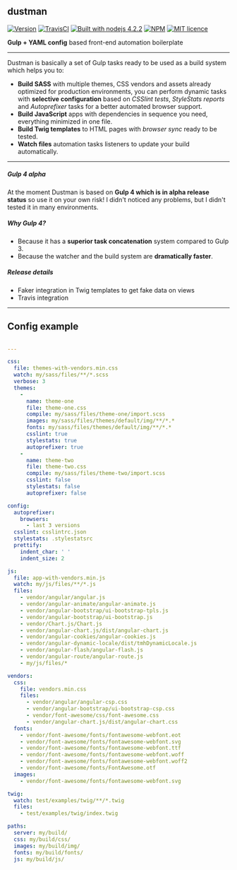 dustman
---

[![Version](http://img.shields.io/:version-0.0.16-5F97b9.svg)][node]
[![TravisCI](https://travis-ci.org/vitto/dustman.svg?branch=master)](https://travis-ci.org/vitto/dustman/builds)
[![Built with nodejs 4.2.2](http://img.shields.io/:nodejs-4.1.1-80BD01.svg)](https://nodejs.org/en/)
[![NPM](http://img.shields.io/:NPM-package-C12127.svg)][node]
[![MIT licence](http://img.shields.io/:license-MIT-00AFFF.svg)](https://github.com/vitto/dustman/blob/master/LICENSE.md)

**Gulp + YAML config** based front-end automation boilerplate

---

Dustman is basically a set of Gulp tasks ready to be used as a build system which helps you to:

- **Build SASS** with multiple themes, CSS vendors and assets already optimized for production environments, you can perform dynamic tasks with **selective configuration** based on *CSSlint tests*, *StyleStats reports* and *Autoprefixer* tasks for a better automated browser support.
- **Build JavaScript** apps with dependencies in sequence you need, everything minimized in one file.
- **Build Twig templates** to HTML pages with *browser sync* ready to be tested.
- **Watch files** automation tasks listeners to update your build automatically.

---

##### Gulp 4 alpha

At the moment Dustman is based on **Gulp 4 which is in alpha release status** so use it on your own risk! I didn't noticed any problems, but I didn't tested it in many environments.

##### Why Gulp 4?

- Because it has a **superior task concatenation** system compared to Gulp 3.
- Because the watcher and the build system are **dramatically faster**.

##### Release details

- Faker integration in Twig templates to get fake data on views
- Travis integration

---

## Config example

```yaml

---

css:
  file: themes-with-vendors.min.css
  watch: my/sass/files/**/*.scss
  verbose: 3
  themes:
    -
      name: theme-one
      file: theme-one.css
      compile: my/sass/files/theme-one/import.scss
      images: my/sass/files/themes/default/img/**/*.*
      fonts: my/sass/files/themes/default/img/**/*.*
      csslint: true
      stylestats: true
      autoprefixer: true
    -
      name: theme-two
      file: theme-two.css
      compile: my/sass/files/theme-two/import.scss
      csslint: false
      stylestats: false
      autoprefixer: false

config:
  autoprefixer:
    browsers:
      - last 3 versions
  csslint: csslintrc.json
  stylestats: .stylestatsrc
  prettify:
    indent_char: ' '
    indent_size: 2

js:
  file: app-with-vendors.min.js
  watch: my/js/files/**/*.js
  files:
    - vendor/angular/angular.js
    - vendor/angular-animate/angular-animate.js
    - vendor/angular-bootstrap/ui-bootstrap-tpls.js
    - vendor/angular-bootstrap/ui-bootstrap.js
    - vendor/Chart.js/Chart.js
    - vendor/angular-chart.js/dist/angular-chart.js
    - vendor/angular-cookies/angular-cookies.js
    - vendor/angular-dynamic-locale/dist/tmhDynamicLocale.js
    - vendor/angular-flash/angular-flash.js
    - vendor/angular-route/angular-route.js
    - my/js/files/*

vendors:
  css:
    file: vendors.min.css
    files:
      - vendor/angular/angular-csp.css
      - vendor/angular-bootstrap/ui-bootstrap-csp.css
      - vendor/font-awesome/css/font-awesome.css
      - vendor/angular-chart.js/dist/angular-chart.css
  fonts:
    - vendor/font-awesome/fonts/fontawesome-webfont.eot
    - vendor/font-awesome/fonts/fontawesome-webfont.svg
    - vendor/font-awesome/fonts/fontawesome-webfont.ttf
    - vendor/font-awesome/fonts/fontawesome-webfont.woff
    - vendor/font-awesome/fonts/fontawesome-webfont.woff2
    - vendor/font-awesome/fonts/FontAwesome.otf
  images:
    - vendor/font-awesome/fonts/fontawesome-webfont.svg

twig:
  watch: test/examples/twig/**/*.twig
  files:
    - test/examples/twig/index.twig

paths:
  server: my/build/
  css: my/build/css/
  images: my/build/img/
  fonts: my/build/fonts/
  js: my/build/js/


```


[node]: https://www.npmjs.com/package/dustman
